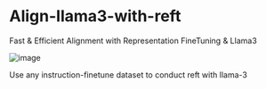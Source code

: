 # Align-llama3-with-reft
Fast &amp; Efficient Alignment with Representation FineTuning &amp; Llama3

![image](https://github.com/fangyuan-ksgk/align-llama3-with-reft/assets/66006349/871c64a6-2afc-4f79-bd52-e092f940f19e)

Use any instruction-finetune dataset to conduct reft with llama-3
